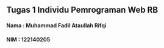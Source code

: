 ## Tugas 1 Individu Pemrograman Web RB
#### Nama : Muhammad Fadil Ataullah Rifqi
#### NIM : 122140205
